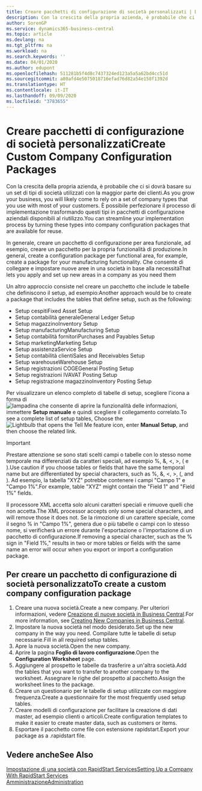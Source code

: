 ```yaml
---
title: Creare pacchetti di configurazione di società personalizzati | Documenti Microsoft
description: Con la crescita della propria azienda, è probabile che ci si dovrà basare su un set di tipi di società utilizzati con la maggior parte dei clienti. È possibile perfezionare il processo di implementazione trasformando questi tipi in pacchetti di configurazione aziendali disponibili al riutilizzo.
author: SorenGP
ms.service: dynamics365-business-central
ms.topic: article
ms.devlang: na
ms.tgt_pltfrm: na
ms.workload: na
ms.search.keywords: ''
ms.date: 04/01/2020
ms.author: edupont
ms.openlocfilehash: 511281b5f4d8c7437324ed123a5a5a62bd4cc51d
ms.sourcegitcommit: a80afd4e5075018716efad76d82a54e158f1392d
ms.translationtype: HT
ms.contentlocale: it-IT
ms.lasthandoff: 09/09/2020
ms.locfileid: "3783655"
---
```

# <a name="create-custom-company-configuration-packages"></a><span data-ttu-id="6220d-104">Creare pacchetti di configurazione di società personalizzati</span><span class="sxs-lookup"><span data-stu-id="6220d-104">Create Custom Company Configuration Packages</span></span>
<span data-ttu-id="6220d-105">Con la crescita della propria azienda, è probabile che ci si dovrà basare su un set di tipi di società utilizzati con la maggior parte dei clienti.</span><span class="sxs-lookup"><span data-stu-id="6220d-105">As you grow your business, you will likely come to rely on a set of company types that you use with most of your customers.</span></span> <span data-ttu-id="6220d-106">È possibile perfezionare il processo di implementazione trasformando questi tipi in pacchetti di configurazione aziendali disponibili al riutilizzo.</span><span class="sxs-lookup"><span data-stu-id="6220d-106">You can streamline your implementation process by turning these types into company configuration packages that are available for reuse.</span></span>  

<span data-ttu-id="6220d-107">In generale, creare un pacchetto di configurazione per area funzionale, ad esempio, creare un pacchetto per la propria funzionalità di produzione.</span><span class="sxs-lookup"><span data-stu-id="6220d-107">In general, create a configuration package per functional area, for example, create a package for your manufacturing functionality.</span></span> <span data-ttu-id="6220d-108">Che consente di collegare e impostare nuove aree in una società in base alla necessità</span><span class="sxs-lookup"><span data-stu-id="6220d-108">That lets you apply and set up new areas in a company as you need them</span></span>  

<span data-ttu-id="6220d-109">Un altro approccio consiste nel creare un pacchetto che include le tabelle che definiscono il setup, ad esempio:</span><span class="sxs-lookup"><span data-stu-id="6220d-109">Another approach would be to create a package that includes the tables that define setup, such as the following:</span></span>  

-   <span data-ttu-id="6220d-110">Setup cespiti</span><span class="sxs-lookup"><span data-stu-id="6220d-110">Fixed Asset Setup</span></span>  
-   <span data-ttu-id="6220d-111">Setup contabilità generale</span><span class="sxs-lookup"><span data-stu-id="6220d-111">General Ledger Setup</span></span>  
-   <span data-ttu-id="6220d-112">Setup magazzino</span><span class="sxs-lookup"><span data-stu-id="6220d-112">Inventory Setup</span></span>  
-   <span data-ttu-id="6220d-113">Setup manufacturing</span><span class="sxs-lookup"><span data-stu-id="6220d-113">Manufacturing Setup</span></span>  
-   <span data-ttu-id="6220d-114">Setup contabilità fornitori</span><span class="sxs-lookup"><span data-stu-id="6220d-114">Purchases and Payables Setup</span></span>  
-   <span data-ttu-id="6220d-115">Setup marketing</span><span class="sxs-lookup"><span data-stu-id="6220d-115">Marketing Setup</span></span>  
-   <span data-ttu-id="6220d-116">Setup assistenza</span><span class="sxs-lookup"><span data-stu-id="6220d-116">Service Setup</span></span>  
-   <span data-ttu-id="6220d-117">Setup contabilità clienti</span><span class="sxs-lookup"><span data-stu-id="6220d-117">Sales and Receivables Setup</span></span>  
-   <span data-ttu-id="6220d-118">Setup warehouse</span><span class="sxs-lookup"><span data-stu-id="6220d-118">Warehouse Setup</span></span>  
-   <span data-ttu-id="6220d-119">Setup registrazioni COGE</span><span class="sxs-lookup"><span data-stu-id="6220d-119">General Posting Setup</span></span>  
-   <span data-ttu-id="6220d-120">Setup registrazioni IVA</span><span class="sxs-lookup"><span data-stu-id="6220d-120">VAT Posting Setup</span></span>  
-   <span data-ttu-id="6220d-121">Setup registrazione magazzino</span><span class="sxs-lookup"><span data-stu-id="6220d-121">Inventory Posting Setup</span></span>  

<span data-ttu-id="6220d-122">Per visualizzare un elenco completo di tabelle di setup, scegliere l'icona a forma di ![lampadina che consente di aprire la funzionalità delle informazioni](media/ui-search/search_small.png "Informazioni sull'operazione che si desidera eseguire"), immettere **Setup manuale** e quindi scegliere il collegamento correlato.</span><span class="sxs-lookup"><span data-stu-id="6220d-122">To see a complete list of setup tables, Choose the ![Lightbulb that opens the Tell Me feature](media/ui-search/search_small.png "Tell me what you want to do") icon, enter **Manual Setup**, and then choose the related link.</span></span>  

> [!IMPORTANT]
> <span data-ttu-id="6220d-123">Prestare attenzione se sono stati scelti campi o tabelle con lo stesso nome temporale ma differenziati da caratteri speciali, ad esempio %, &, <, >, ( e ).</span><span class="sxs-lookup"><span data-stu-id="6220d-123">Use caution if you choose tables or fields that have the same temporal name but are differentiated by special characters, such as %, &, <, >, (, and ).</span></span> <span data-ttu-id="6220d-124">Ad esempio, la tabella "XYZ" potrebbe contenere i campi "Campo 1" e "Campo 1%".</span><span class="sxs-lookup"><span data-stu-id="6220d-124">For example, table "XYZ" might contain the "Field 1" and "Field 1%" fields.</span></span>
>
> <span data-ttu-id="6220d-125">Il processore XML accetta solo alcuni caratteri speciali e rimuove quelli che non accetta.</span><span class="sxs-lookup"><span data-stu-id="6220d-125">The XML processor accepts only some special characters, and will remove those it does not.</span></span> <span data-ttu-id="6220d-126">Se la rimozione di un carattere speciale, come il segno % in "Campo 1%", genera due o più tabelle o campi con lo stesso nome, si verificherà un errore durante l'esportazione o l'importazione di un pacchetto di configurazione.</span><span class="sxs-lookup"><span data-stu-id="6220d-126">If removing a special character, such as the % sign in "Field 1%," results in two or more tables or fields with the same name an error will occur when you export or import a configuration package.</span></span>

## <a name="to-create-a-custom-company-configuration-package"></a><span data-ttu-id="6220d-127">Per creare un pacchetto di configurazione di società personalizzato</span><span class="sxs-lookup"><span data-stu-id="6220d-127">To create a custom company configuration package</span></span>  
1.  <span data-ttu-id="6220d-128">Creare una nuova società.</span><span class="sxs-lookup"><span data-stu-id="6220d-128">Create a new company.</span></span> <span data-ttu-id="6220d-129">Per ulteriori informazioni, vedere [Creazione di nuove società in Business Central](about-new-company.md).</span><span class="sxs-lookup"><span data-stu-id="6220d-129">For more information, see [Creating New Companies in Business Central](about-new-company.md).</span></span>  
3.  <span data-ttu-id="6220d-130">Impostare la nuova società nel modo desiderato.</span><span class="sxs-lookup"><span data-stu-id="6220d-130">Set up the new company in the way you need.</span></span> <span data-ttu-id="6220d-131">Compilare tutte le tabelle di setup necessarie.</span><span class="sxs-lookup"><span data-stu-id="6220d-131">Fill in all required setup tables.</span></span>  
4.  <span data-ttu-id="6220d-132">Apre la nuova società.</span><span class="sxs-lookup"><span data-stu-id="6220d-132">Open the new company.</span></span>
5. <span data-ttu-id="6220d-133">Aprire la pagina **Foglio di lavoro configurazione**.</span><span class="sxs-lookup"><span data-stu-id="6220d-133">Open the **Configuration Worksheet** page.</span></span>  
6.  <span data-ttu-id="6220d-134">Aggiungere al prospetto le tabelle da trasferire a un'altra società.</span><span class="sxs-lookup"><span data-stu-id="6220d-134">Add the tables that you want to transfer to another company to the worksheet.</span></span> <span data-ttu-id="6220d-135">Assegnare le righe del prospetto al pacchetto.</span><span class="sxs-lookup"><span data-stu-id="6220d-135">Assign the worksheet lines to the package.</span></span>  
7.  <span data-ttu-id="6220d-136">Creare un questionario per le tabelle di setup utilizzate con maggiore frequenza.</span><span class="sxs-lookup"><span data-stu-id="6220d-136">Create a questionnaire for the most frequently used setup tables.</span></span>  
8.  <span data-ttu-id="6220d-137">Creare modelli di configurazione per facilitare la creazione di dati master, ad esempio clienti o articoli.</span><span class="sxs-lookup"><span data-stu-id="6220d-137">Create configuration templates to make it easier to create master data, such as customers or items.</span></span>  
9.  <span data-ttu-id="6220d-138">Esportare il pacchetto come file con estensione rapidstart.</span><span class="sxs-lookup"><span data-stu-id="6220d-138">Export your package as a .rapidstart file.</span></span>  

## <a name="see-also"></a><span data-ttu-id="6220d-139">Vedere anche</span><span class="sxs-lookup"><span data-stu-id="6220d-139">See Also</span></span>  
[<span data-ttu-id="6220d-140">Impostazione di una società con RapidStart Services</span><span class="sxs-lookup"><span data-stu-id="6220d-140">Setting Up a Company With RapidStart Services</span></span>](admin-set-up-a-company-with-rapidstart.md)  
[<span data-ttu-id="6220d-141">Amministrazione</span><span class="sxs-lookup"><span data-stu-id="6220d-141">Administration</span></span>](admin-setup-and-administration.md)

